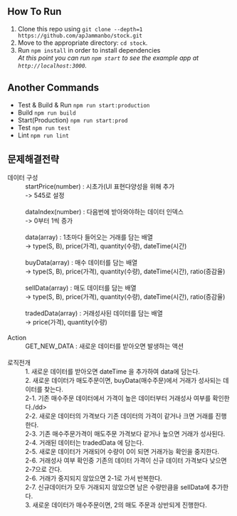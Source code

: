 
## How To Run
1. Clone this repo using `git clone --depth=1 https://github.com/apJammanbo/stock.git`
2. Move to the appropriate directory: `cd stock`.<br />
3. Run `npm install` in order to install dependencies<br />
   *At this point you can run `npm start` to see the example app at `http://localhost:3000`.*

## Another Commands
 * Test & Build & Run
  `npm run start:production`
 * Build
  `npm run build`
 * Start(Production)
  `npm run start:prod`
 * Test
  `npm run test`
 * Lint
  `npm run lint`

## 문제해결전략
<dl>
  <dt>데이터 구성</dt>
  <dd>startPrice(number) : 시초가(UI 표현다양성을 위해 추가</dd>
  <dd> -> 545로 설정</dd>
  <br/>
  <dd>dataIndex(number) : 다음번에 받아와야하는 데이터 인덱스</dd>
  <dd> -> 0부터 1씩 증가</dd>
  <br/>
  <dd>data(array) : 1초마다 들어오는 거래를 담는 배열</dd>
  <dd> -> type(S, B), price(가격), quantity(수량), dateTime(시간)</dd>
  <br/>
  <dd>buyData(array) : 매수 데이터를 담는 배열</dd>
  <dd> -> type(S, B), price(가격), quantity(수량), dateTime(시간), ratio(증감율)</dd>
  <br/>
  <dd>sellData(array) : 매도 데이터를 담는 배열</dd>
  <dd> -> type(S, B), price(가격), quantity(수량), dateTime(시간), ratio(증감율)</dd>
  <br/>
  <dd>tradedData(array) : 거래성사된 데이터를 담는 배열</dd>
  <dd> -> price(가격), quantity(수량)</dd>
  <br/>
  <dt>Action</dt>
  <dd>GET_NEW_DATA : 새로운 데이터를 받아오면 발생하는 액션</dd>
  <br/>
  <dt>로직전개</dt>
  <dd>1. 새로운 데이터를 받아오면 dateTime 을 추가하여 data에 담는다.</dd>
  <dd>2. 새로운 데이터가 매도주문이면, buyData(매수주문)에서 거래가 성사되는 데이터를 찾는다.</dd>
  <dd>2-1. 기존 매수주문 데이터에서 가격이 높은 데이터부터 거래성사 여부를 확인한다./dd>
  <dd>2-2. 새로운 데이터의 가격보다 기존 데이터의 가격이 같거나 크면 거래를 진행한다.<dd>
  <dd>2-3. 기존 매수주문가격이 매도주문 가격보다 같거나 높으면 거래가 성사된다.</dd>
  <dd>2-4. 거래된 데이터는 tradedData 에 담는다.</dd>
  <dd>2-5. 새로운 데이터가 거래되어 수량이 0이 되면 거래가능 확인을 중지한다.</dd>
  <dd>2-6. 거래성사 여부 확인중 기존의 데이터 가격이 신규 데이터 가격보다 낮으면 2-7으로 간다.</dd>
  <dd>2-6. 거래가 중지되지 않았으면 2-1로 가서 반복한다.</dd>
  <dd>2-7. 신규데이터가 모두 거래되지 않았으면 남은 수량만큼을 sellData에 추가한다.</dd>
  <dd>3. 새로운 데이터가 매수주문이면, 2의 매도 주문과 상반되게 진행한다.</dd>
  <br/>
</dl>

